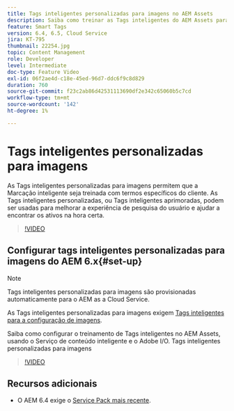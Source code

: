 ```yaml
---
title: Tags inteligentes personalizadas para imagens no AEM Assets
description: Saiba como treinar as Tags inteligentes do AEM Assets para aplicar termos personalizados aos ativos.
feature: Smart Tags
version: 6.4, 6.5, Cloud Service
jira: KT-795
thumbnail: 22254.jpg
topic: Content Management
role: Developer
level: Intermediate
doc-type: Feature Video
exl-id: 06f2ae4d-c18e-45ed-96d7-ddc6f9c8d829
duration: 760
source-git-commit: f23c2ab86d42531113690df2e342c65060b5c7cd
workflow-type: tm+mt
source-wordcount: '142'
ht-degree: 1%

---
```


# Tags inteligentes personalizadas para imagens

As Tags inteligentes personalizadas para imagens permitem que a Marcação inteligente seja treinada com termos específicos do cliente.
As Tags inteligentes personalizadas, ou Tags inteligentes aprimoradas, podem ser usadas para melhorar a experiência de pesquisa do usuário e ajudar a encontrar os ativos na hora certa.

>[!VIDEO](https://video.tv.adobe.com/v/22254?quality=12&learn=on)

## Configurar tags inteligentes personalizadas para imagens do AEM 6.x{#set-up}

>[!NOTE]
> Tags inteligentes personalizadas para imagens são provisionadas automaticamente para o AEM as a Cloud Service.

As Tags inteligentes personalizadas para imagens exigem [Tags inteligentes para a configuração de imagens](./image-smart-tags.md#set-up).

Saiba como configurar o treinamento de Tags inteligentes no AEM Assets, usando o Serviço de conteúdo inteligente e o Adobe I/O. Tags inteligentes personalizadas para imagens

>[!VIDEO](https://video.tv.adobe.com/v/23405?quality=12&learn=on)

## Recursos adicionais

* O AEM 6.4 exige o [Service Pack mais recente](https://experienceleague.adobe.com/docs/experience-manager-release-information/aem-release-updates/aem-releases-updates.html#aem-64).
